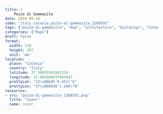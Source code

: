 ```yaml
---
title: > 
    Pozzo di Gammazita
date: 2018-09-26
code: "italy_catania_pozzo-di-gammazita_1268591"
tags: ["pozzo-di-gammazita", "map", "architecture", "buildings", "Catania", "Italy"]
categories: ["Maps"]
draft: false
format:
  width: 210
  height: 297
  unit: 'mm'
location:
  place: "Catania"
  country: "Italy"
  latitude: 37.50033501861214
  longitude: 15.085680937884947
  prettyLat: "15\u00b05'8.451\"E"
  prettyLon: "37\u00b030'1.206\"N"
resources:
- src: "pozzo-di-gammazita_1268591.png"
  title: "Cover"
  name: cover
---
```

